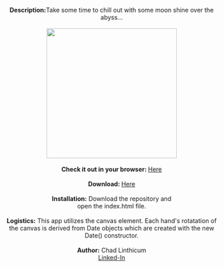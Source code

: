 <p align="center">
 <b>Description:</b>Take some time to chill out with some moon shine over the abyss...<br>
 <br>
 <img src="https://user-images.githubusercontent.com/10480470/154318686-7bb43e62-0b34-47bb-aa40-375b293e3996.PNG" width="300"><br>
 <br>
 <b>Check it out in your browser: </b><a href="https://chadlinthicum.github.io/APP_Analog-Lunar-Clock/"> Here</a><br>
 <br>
 <b>Download: </b><a href="https://github.com/chadLinthicum/APP_Analog-Lunar-Clock/archive/refs/heads/main.zip">Here</a><br>
 <br>
 <b>Installation:</b> Download the repository and<br> open the index.html file.<br>
 <br>
 <b>Logistics:</b> This app utilizes the canvas element. Each hand's rotatation of the canvas is derived from Date objects which are created with the new Date() constructor.<br>
 <br>
 <b>Author:</b> Chad Linthicum<br>
 <a href="https://www.linkedin.com/in/chad-a-linthicum/">Linked-In<a>
</p>
